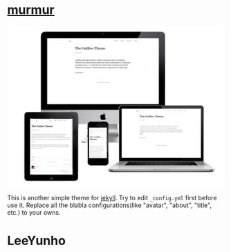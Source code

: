 # [murmur](http://songroger.github.io/murmur)

![preview](preview.png)

This is another simple theme for [jekyll](http://jekyllrb.com/).
Try to edit `_config.yml` first before use it.
Replace all the blabla configurations(like "avatar", "about", "title", etc.) to your owns.
# LeeYunho
